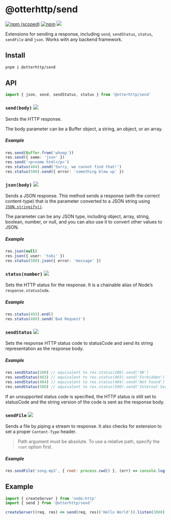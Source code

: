 # @otterhttp/send

[![npm (scoped)][npm-badge]](https://npmjs.com/package/@otterhttp/send)
[![npm][dl-badge]](https://npmjs.com/package/@otterhttp/send)
[![][web-badge]](https://tinyhttp.v1rtl.site/mw/send)

Extensions for sending a response, including `send`, `sendStatus`, `status`,
`sendFile` and `json`. Works with any backend framework.

## Install

```sh
pnpm i @otterhttp/send
```

## API

```js
import { json, send, sendStatus, status } from '@otterhttp/send'
```

### `send(body)` [![][doc-badge]](https://tinyhttp.v1rtl.site/docs#ressend)

Sends the HTTP response.

The body parameter can be a Buffer object, a string, an object, or an array.

##### Example

```ts
res.send(Buffer.from('whoop'))
res.send({ some: 'json' })
res.send('<p>some html</p>')
res.status(404).send('Sorry, we cannot find that!')
res.status(500).send({ error: 'something blew up' })
```

### `json(body)` [![][doc-badge]](https://tinyhttp.v1rtl.site/docs#resjson)

Sends a JSON response. This method sends a response (with the correct
content-type) that is the parameter converted to a JSON string using
[`JSON.stringify()`](https://developer.mozilla.org/en-US/docs/Web/JavaScript/Reference/Global_Objects/JSON/stringify).

The parameter can be any JSON type, including object, array, string, boolean,
number, or null, and you can also use it to convert other values to JSON.

##### Example

```ts
res.json(null)
res.json({ user: 'tobi' })
res.status(500).json({ error: 'message' })
```

### `status(number)` [![][doc-badge]](https://tinyhttp.v1rtl.site/docs#resstatus)

Sets the HTTP status for the response. It is a chainable alias of Node’s
`response.statusCode`.

##### Example

```ts
res.status(403).end()
res.status(400).send('Bad Request')
```

### `sendStatus` [![][doc-badge]](https://tinyhttp.v1rtl.site/docs#ressendstatus)

Sets the response HTTP status code to statusCode and send its string
representation as the response body.

##### Example

```ts
res.sendStatus(200) // equivalent to res.status(200).send('OK')
res.sendStatus(403) // equivalent to res.status(403).send('Forbidden')
res.sendStatus(404) // equivalent to res.status(404).send('Not Found')
res.sendStatus(500) // equivalent to res.status(500).send('Internal Server Error')
```

If an unsupported status code is specified, the HTTP status is still set to
statusCode and the string version of the code is sent as the response body.

### `sendFile` [![][doc-badge]](https://tinyhttp.v1rtl.site/docs#ressendfile)

Sends a file by piping a stream to response. It also checks for extension to set
a proper `Content-Type` header.

> Path argument must be absolute. To use a relative path, specify the `root`
> option first.

##### Example

```js
res.sendFile('song.mp3', { root: process.cwd() }, (err) => console.log(err))
```

## Example

```js
import { createServer } from 'node:http'
import { send } from '@otterhttp/send'

createServer((req, res) => send(req, res)('Hello World')).listen(3000)
```

[npm-badge]: https://img.shields.io/npm/v/@otterhttp/send?style=flat-square
[dl-badge]: https://img.shields.io/npm/dt/@otterhttp/send?style=flat-square
[web-badge]: https://img.shields.io/badge/website-visit-hotpink?style=flat-square
[doc-badge]: https://img.shields.io/badge/-docs-hotpink?style=flat-square
